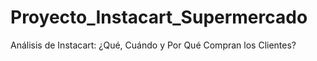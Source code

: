 # Proyecto_Instacart_Supermercado
Análisis de Instacart: ¿Qué, Cuándo y Por Qué Compran los Clientes?

